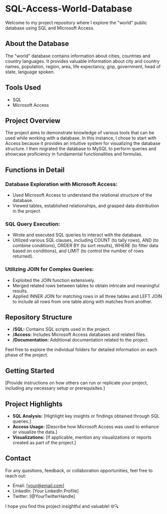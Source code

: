 # SQL-Access-World-Database

Welcome to my project repository where I explore the "world" public database using SQL and Microsoft Access.

## About the Database

The "world" database contains information about cities, countries and country languages. It provides valuable information about city and country names, population, region, area, life expectancy, gnp, government, head of state, language spoken.

## Tools Used

- SQL
- Microsoft Access

## Project Overview

The project aims to demonstrate knowledge of various tools that can be used while working with a database. In this instance, I chose to start with Access because it provides an intuitive system for visualizing the database structure. I then migrated the database to MySQL to perform queries and showcase proficiency in fundamental functionalities and formulas.

## Functions in Detail

### Database Exploration with Microsoft Access:
- Used Microsoft Access to understand the relational structure of the database.
- Viewed tables, established relationships, and grasped data distribution in the project.

### SQL Query Execution:
- Wrote and executed SQL queries to interact with the database.
- Utilized various SQL clauses, including COUNT (to tally rows), AND (to combine conditions), ORDER BY (to sort results), WHERE (to filter data based on conditions), and LIMIT (to control the number of rows returned).

### Utilizing JOIN for Complex Queries:
- Exploited the JOIN function extensively.
- Merged related rows between tables to obtain intricate and meaningful results.
- Applied INNER JOIN for matching rows in all three tables and LEFT JOIN to include all rows from one table along with matches from another.

## Repository Structure

- **/SQL:** Contains SQL scripts used in the project.
- **/Access:** Includes Microsoft Access databases and related files.
- **/Documentation:** Additional documentation related to the project.

Feel free to explore the individual folders for detailed information on each phase of the project.

## Getting Started

[Provide instructions on how others can run or replicate your project, including any necessary setup or prerequisites.]

## Project Highlights

- **SQL Analysis:** [Highlight key insights or findings obtained through SQL queries.]
- **Access Usage:** [Describe how Microsoft Access was used to enhance or visualize the data.]
- **Visualizations:** [If applicable, mention any visualizations or reports created as part of the project.]

## Contact

For any questions, feedback, or collaboration opportunities, feel free to reach out:

- Email: [your@email.com]
- LinkedIn: [Your LinkedIn Profile]
- Twitter: [@YourTwitterHandle]

I hope you find this project insightful and valuable! 🌐🔍

